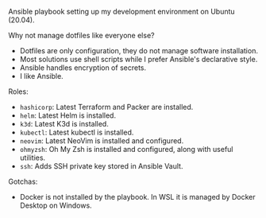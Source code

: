 Ansible playbook setting up my development environment on Ubuntu (20.04).

Why not manage dotfiles like everyone else?
* Dotfiles are only configuration, they do not manage software installation.
* Most solutions use shell scripts while I prefer Ansible's declarative style.
* Ansible handles encryption of secrets.
* I like Ansible.

Roles:
* `hashicorp`: Latest Terraform and Packer are installed.
* `helm`: Latest Helm is installed.
* `k3d`: Latest K3d is installed.
* `kubectl`: Latest kubectl is installed.
* `neovim`: Latest NeoVim is installed and configured.
* `ohmyzsh`: Oh My Zsh is installed and configured, along with useful utilities.
* `ssh`: Adds SSH private key stored in Ansible Vault.

Gotchas:
* Docker is not installed by the playbook. In WSL it is managed by Docker Desktop on Windows.
